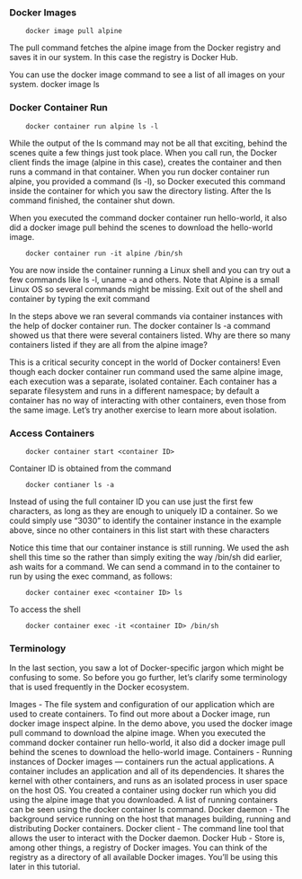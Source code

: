 ### Docker Images
        
        docker image pull alpine
 The pull command fetches the alpine image from the Docker registry and saves it in our system. In this case the registry is Docker Hub.
 
 You can use the docker image command to see a list of all images on your system.
        docker image ls

### Docker Container Run

        docker container run alpine ls -l
While the output of the ls command may not be all that exciting, behind the scenes quite a few things just took place.
When you call run, the Docker client finds the image (alpine in this case), creates the container and then runs a command in that container. 
When you run docker container run alpine, you provided a command (ls -l), so Docker executed this command inside the container for which you saw the directory listing. After the ls command finished, the container shut down.

When you executed the command docker container run hello-world, it also did a docker image pull behind the scenes to download the hello-world image.

        docker container run -it alpine /bin/sh
You are now inside the container running a Linux shell and you can try out a few commands like ls -l, uname -a and others.
Note that Alpine is a small Linux OS so several commands might be missing. Exit out of the shell and container by typing the exit command

In the steps above we ran several commands via container instances with the help of docker container run. The docker container ls -a command showed us that there were several containers listed. Why are there so many containers listed if they are all from the alpine image?

This is a critical security concept in the world of Docker containers! Even though each docker container run command used the same alpine image, each execution was a separate, isolated container. Each container has a separate filesystem and runs in a different namespace; by default a container has no way of interacting with other containers, even those from the same image. Let’s try another exercise to learn more about isolation.

### Access Containers
        
        docker container start <container ID>
Container ID is obtained from the command

        docker contianer ls -a
Instead of using the full container ID you can use just the first few characters, as long as they are enough to uniquely ID a container. 
So we could simply use “3030” to identify the container instance in the example above, since no other containers in this list start with these characters

Notice this time that our container instance is still running. We used the ash shell this time so the rather than simply exiting the way /bin/sh did earlier, ash waits for a command. We can send a command in to the container to run by using the exec command, as follows:
        
        docker container exec <container ID> ls
To access the shell
        
        docker container exec -it <container ID> /bin/sh

### Terminology

In the last section, you saw a lot of Docker-specific jargon which might be confusing to some. So before you go further, let’s clarify some terminology that is used frequently in the Docker ecosystem.

   Images - The file system and configuration of our application which are used to create containers. To find out more about a Docker image, run docker image inspect alpine. In the demo above, you used the docker image pull command to download the alpine image. When you executed the command docker container run hello-world, it also did a docker image pull behind the scenes to download the hello-world image.
   Containers - Running instances of Docker images — containers run the actual applications. A container includes an application and all of its dependencies. It shares the kernel with other containers, and runs as an isolated process in user space on the host OS. You created a container using docker run which you did using the alpine image that you downloaded. A list of running containers can be seen using the docker container ls command.
   Docker daemon - The background service running on the host that manages building, running and distributing Docker containers.
   Docker client - The command line tool that allows the user to interact with the Docker daemon.
   Docker Hub - Store is, among other things, a registry of Docker images. You can think of the registry as a directory of all available Docker images. You’ll be using this later in this tutorial.
